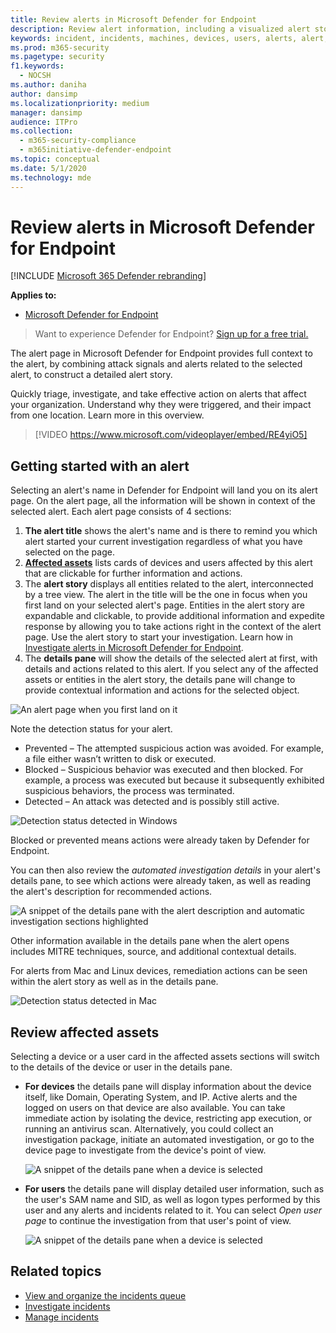 ```yaml
---
title: Review alerts in Microsoft Defender for Endpoint
description: Review alert information, including a visualized alert story and details for each step of the chain.
keywords: incident, incidents, machines, devices, users, alerts, alert, investigation, graph, evidence
ms.prod: m365-security
ms.pagetype: security
f1.keywords: 
  - NOCSH
ms.author: daniha
author: dansimp
ms.localizationpriority: medium
manager: dansimp
audience: ITPro
ms.collection: 
  - m365-security-compliance
  - m365initiative-defender-endpoint
ms.topic: conceptual
ms.date: 5/1/2020
ms.technology: mde
---
```


# Review alerts in Microsoft Defender for Endpoint

[!INCLUDE [Microsoft 365 Defender rebranding](../../includes/microsoft-defender.md)]


**Applies to:**
- [Microsoft Defender for Endpoint](https://go.microsoft.com/fwlink/p/?linkid=2154037)

>Want to experience Defender for Endpoint? [Sign up for a free trial.](https://www.microsoft.com/microsoft-365/windows/microsoft-defender-atp?ocid=docs-wdatp-managealerts-abovefoldlink)

The alert page in Microsoft Defender for Endpoint provides full context to the alert, by combining attack signals and alerts related to the selected alert, to construct a detailed alert story.

Quickly triage, investigate, and take effective action on alerts that affect your organization. Understand why they were triggered, and their impact from one location. Learn more in this overview.

> [!VIDEO https://www.microsoft.com/videoplayer/embed/RE4yiO5]

## Getting started with an alert

Selecting an alert's name in Defender for Endpoint will land you on its alert page. On the alert page, all the information will be shown in context of the selected alert. Each alert page consists of 4 sections:

1. **The alert title** shows the alert's name and is there to remind you which alert started your current investigation regardless of what you have selected on the page.
2. [**Affected assets**](#review-affected-assets) lists cards of devices and users affected by this alert that are clickable for further information and actions.
3. The **alert story** displays all entities related to the alert, interconnected by a tree view. The alert in the title will be the one in focus when you first land on your selected alert's page. Entities in the alert story are expandable and clickable, to provide additional information and expedite response by allowing you to take actions right in the context of the alert page. Use the alert story to start your investigation. Learn how in [Investigate alerts in Microsoft Defender for Endpoint](https://docs.microsoft.com/windows/security/threat-protection/microsoft-defender-atp/investigate-alerts).
4. The **details pane** will show the details of the selected alert at first, with details and actions related to this alert. If you select any of the affected assets or entities in the alert story, the details pane will change to provide contextual information and actions for the selected object.

![An alert page when you first land on it](images/alert-landing-view-upd.png)

Note the detection status for your alert. 
- Prevented – The attempted suspicious action was avoided. For example, a file either wasn’t written to disk or executed.
- Blocked – Suspicious behavior was executed and then blocked. For example, a process was executed but because it subsequently exhibited suspicious behaviors, the process was terminated.
- Detected – An attack was detected and is possibly still active.



![Detection status detected in Windows](images/detection-status-detected-upd.png)

Blocked or prevented means actions were already taken by Defender for Endpoint.

You can then also review the *automated investigation details* in your alert's details pane, to see which actions were already taken, as well as reading the alert's description for recommended actions.

![A snippet of the details pane with the alert description and automatic investigation sections highlighted](images/alert-air-and-alert-description.png)

Other information available in the details pane when the alert opens includes MITRE techniques, source, and additional contextual details.

For alerts from Mac and Linux devices, remediation actions can be seen within the alert story as well as in the details pane.

![Detection status detected in Mac](images/detection-status-prevented-mac-upd.png)


## Review affected assets

Selecting a device or a user card in the affected assets sections will switch to the details of the device or user in the details pane.

- **For devices** the details pane will display information about the device itself, like Domain, Operating System, and IP. Active alerts and the logged on users on that device are also available. You can take immediate action by isolating the device, restricting app execution, or running an antivirus scan. Alternatively, you could collect an investigation package, initiate an automated investigation, or go to the device page to investigate from the device's point of view.

   ![A snippet of the details pane when a device is selected](images/device-page-details.png)

- **For users** the details pane will display detailed user information, such as the user's SAM name and SID, as well as logon types performed by this user and any alerts and incidents related to it. You can select *Open user page* to continue the investigation from that user's point of view.

   ![A snippet of the details pane when a device is selected](images/user-page-details.png)


## Related topics

- [View and organize the incidents queue](view-incidents-queue.md)
- [Investigate incidents](investigate-incidents.md)
- [Manage incidents](manage-incidents.md)
